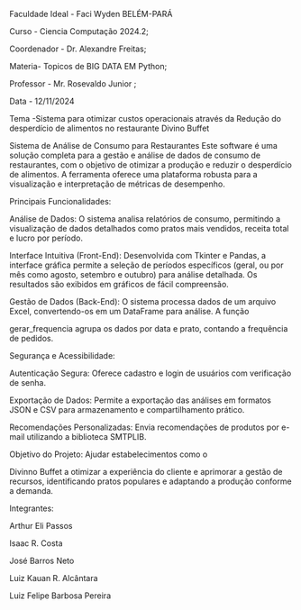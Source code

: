 Faculdade Ideal - Faci Wyden              BELÉM-PARÁ
      
Curso - Ciencia Computação 2024.2;

Coordenador - Dr. Alexandre Freitas;

Materia- Topicos de BIG DATA EM Python;

Professor - Mr. Rosevaldo Junior ;

Data - 12/11/2024

Tema -Sistema para otimizar custos operacionais através da
Redução do desperdício de alimentos no restaurante Divino Buffet

Sistema de Análise de Consumo para Restaurantes
Este software é uma solução completa para a gestão e análise de dados de consumo de restaurantes, com o objetivo de otimizar a produção e reduzir o desperdício de alimentos. A ferramenta oferece uma plataforma robusta para a visualização e interpretação de métricas de desempenho.

Principais Funcionalidades:

Análise de Dados: O sistema analisa relatórios de consumo, permitindo a visualização de dados detalhados como pratos mais vendidos, receita total e lucro por período.


Interface Intuitiva (Front-End): Desenvolvida com Tkinter e Pandas, a interface gráfica permite a seleção de períodos específicos (geral, ou por mês como agosto, setembro e outubro) para análise detalhada. Os resultados são exibidos em gráficos de fácil compreensão.






Gestão de Dados (Back-End): O sistema processa dados de um arquivo Excel, convertendo-os em um DataFrame para análise. A função 


gerar_frequencia agrupa os dados por data e prato, contando a frequência de pedidos.

Segurança e Acessibilidade:


Autenticação Segura: Oferece cadastro e login de usuários com verificação de senha.



Exportação de Dados: Permite a exportação das análises em formatos JSON e CSV para armazenamento e compartilhamento prático.



Recomendações Personalizadas: Envia recomendações de produtos por e-mail utilizando a biblioteca SMTPLIB.

Objetivo do Projeto:
Ajudar estabelecimentos como o 

Divinno Buffet a otimizar a experiência do cliente e aprimorar a gestão de recursos, identificando pratos populares e adaptando a produção conforme a demanda.

Integrantes:

Arthur Eli Passos 

Isaac R. Costa 

José Barros Neto 

Luiz Kauan R. Alcântara 

Luiz Felipe Barbosa Pereira 
